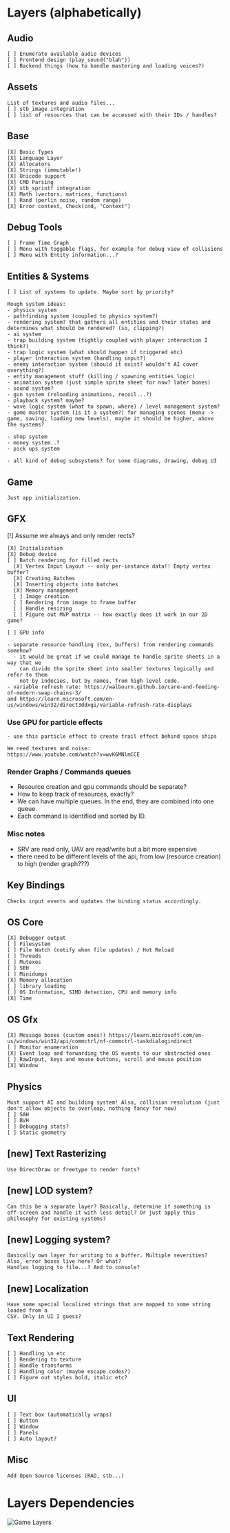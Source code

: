 # Layers (alphabetically)

## Audio

    [ ] Enumerate available audio devices
    [ ] Frontend design (play_sound("blah"))
    [ ] Backend things (how to handle mastering and loading voices?)

## Assets

    List of textures and audio files...
    [ ] stb_image integration
    [ ] list of resources that can be accessed with their IDs / handles?

## Base

    [X] Basic Types
    [X] Language Layer
    [X] Allocators
    [X] Strings (immutable!)
    [X] Unicode support
    [X] CMD Parsing
    [X] stb_sprintf integration
    [X] Math (vectors, matrices, functions)
    [ ] Rand (perlin noise, random range)
    [X] Error context, Check(cnd, "Context")

## Debug Tools

    [ ] Frame Time Graph
    [ ] Menu with toggable flags, for example for debug view of collisions
    [ ] Menu with Entity information...?

## Entities & Systems

    [ ] List of systems to update. Maybe sort by priority?

    Rough system ideas:
    - physics system
    - pathfinding system (coupled to physics system?)
    - rendering system? that gathers all entities and their states and determines what should be rendered? (so, clipping?)
    - ai system
    - trap building system (tightly coupled with player interaction I think?)
    - trap logic system (what should happen if triggered etc)
    - player interaction system (handling input?)
    - enemy interaction system (should it exist? wouldn't AI cover everything?)
    - entity management stuff (killing / spawning entities logic)
    - animation system (just simple sprite sheet for now? later bones)
    - sound system?
    - gun system (reloading animations, recoil...?)
    - playback system? maybe?
    - wave logic system (what to spawn, where) / level management system?
    - game master system (is it a system?) for managing scenes (menu -> game, saving, loading new levels). maybe it should be higher, above the systems?
    
    - shop system
    - money system..?
    - pick ups system

    - all kind of debug subsystems? for some diagrams, drawing, debug UI

## Game

    Just app initialization.

## GFX

  [!] Assume we always and only render rects?

    [X] Initialization
    [X] Debug device
    [ ] Batch rendering for filled rects
      [X] Vertex Input Layout -- only per-instance data!! Empty vertex buffer?
      [X] Creating Batches
      [X] Inserting objects into batches
      [X] Memory management
      [ ] Image creation
      [ ] Rendering from image to frame buffer
      [ ] Handle resizing
      [ ] Figure out MVP matrix -- how exactly does it work in our 2D game?

    [ ] GPU info

    - separate resource handling (tex, buffers) from rendering commands somehow?
      - it would be great if we could manage to handle sprite sheets in a way that we
        can divide the sprite sheet into smaller textures logically and refer to them
        not by indecies, but by names, from high level code.
    - variable refresh rate: https://walbourn.github.io/care-and-feeding-of-modern-swap-chains-3/
    and https://learn.microsoft.com/en-us/windows/win32/direct3ddxgi/variable-refresh-rate-displays

### Use GPU for particle effects

    - use this particle effect to create trail effect behind space ships

    We need textures and noise:
    https://www.youtube.com/watch?v=wvK6MNlmCCE

### Render Graphs / Commands queues

- Resource creation and gpu commands should be separate?
- How to keep track of resources, exactly?
- We can have multiple queues. In the end, they are combined into one queue.
- Each command is identified and sorted by ID.

### Misc notes

- SRV are read only, UAV are read/write but a bit more expensive
- there need to be different levels of the api, from low (resource creation) to high (render graph???)

## Key Bindings

    Checks input events and updates the binding status accordingly.

## OS Core

    [X] Debugger output
    [ ] Filesystem 
    [ ] File Watch (notify when file updates) / Hot Reload
    [ ] Threads
    [ ] Mutexes
    [ ] SEH
    [ ] Minidumps
    [X] Memory allocation
    [ ] library loading
    [ ] OS Information, SIMD detection, CPU and memory info
    [X] Time

## OS Gfx

    [X] Message boxes (custom ones!) https://learn.microsoft.com/en-us/windows/win32/api/commctrl/nf-commctrl-taskdialogindirect
    [ ] Monitor enumeration
    [X] Event loop and forwarding the OS events to our abstracted ones
    [ ] RawInput, keys and mouse buttons, scroll and mouse position
    [X] Window

## Physics

    Must support AI and building system! Also, collision resolution (just don't allow objects to overleap, nothing fancy for now)
    [ ] SAH
    [ ] BVH
    [ ] Debugging stats?
    [ ] Static geometry

## [new] Text Rasterizing

    Use DirectDraw or freetype to render fonts?

## [new] LOD system?

    Can this be a separate layer? Basically, determine if something is
    off-screen and handle it with less detail? Or just apply this philosophy for existing systems?

## [new] Logging system?

    Basically own layer for writing to a buffer. Multiple severities? Also, error boxes live here? Or what? 
    Handles logging to file...? And to console?

## [new] Localization

    Have some special localized strings that are mapped to some string loaded from a 
    CSV. Only in UI I guess?

## Text Rendering

    [ ] Handling \n etc
    [ ] Rendering to texture
    [ ] Handle transforms
    [ ] Handling color (maybe escape codes?)
    [ ] Figure out styles bold, italic etc?

## UI

    [ ] Text box (automatically wraps)
    [ ] Button
    [ ] Window
    [ ] Panels
    [ ] Auto layout?

## Misc

    Add Open Source licenses (RAD, stb...)

# Layers Dependencies

  ![Game Layers](game_layers_1.png)
